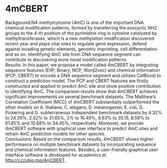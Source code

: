 # 4mCBERT  
Background:N4-methylcytosine (4mC) is one of the important DNA chemical modification patterns, formed by transferring the exocyclic NH2 groups to the 4-th position of the pyrimidine ring in cytosine catalyzed by methyltransferases, which is a new methylation modification discovered recent year and plays vital roles to regulate gene expression, defend against invading genetic elements, genomic imprinting, cell differentiation and so on. Identifying 4mC site from DNA sequence segment can contribute to discovering more novel modification patterns.  
Results: In this paper, we propose a model called 4mCBERT by integrating sequence features (EIIP, Binary, NCP, Word2vec) and chemical information (PCP, CBERT) to encode a DNA sequence segment and utilizes CatBoost to construct a prediction model. The PCP and CBERT features are firstly constructed and applied to predict 4mC site and show positive contribution to identifying 4mC. The comparison results show that 4mCBERT achieves significant improvements on several benchmark datasets. The Matthew’s Correlation Coefficient (MCC) of 4mCBERT substantially outperformed the other models on A. thaliana, C. elegans, D. melanogaster, E. coli, G. Pickering and G. subterraneous independent benchmark datasets by 4.32% to 24.39%, 2.52% to 31.65%, 2% to 16.49%, 6.63% to 35.15, 8.59% to 61.85% and 10.68% to 34.45%, respectively. Moreover, we provide 4mCBERT software with graphical user interface to predict 4mC sites and retrain 4mC prediction models for other species.  
Conclusions: Based on the comparison results, 4mCBERT shows higher performance on multiple benchmark datasets by incorporating sequence and chemical information features. Besides, a user-friendly graphical user interface software is developed for academics at http://cczubio.top/4mCBERT. 

